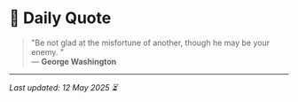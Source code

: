 # 📜 Daily Quote

> "Be not glad at the misfortune of another, though he may be your enemy. "  
> — **George Washington**

---

_Last updated: 12 May 2025 ⏳_
